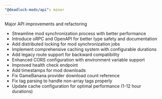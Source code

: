 ```yaml
---
"@deadlock-mods/api": minor
---
```


Major API improvements and refactoring

- Streamline mod synchronization process with better performance
- Introduce oRPC and OpenAPI for better type safety and documentation
- Add distributed locking for mod synchronization jobs
- Implement comprehensive caching system with configurable durations
- Add legacy route support for backward compatibility
- Enhanced CORS configuration with environment variable support
- Improved health check endpoint
- Add timestamps for mod downloads
- Fix GameBanana provider download count reference
- Fix tag parsing to handle non-array tags properly
- Update cache configuration for optimal performance (1-12 hour durations)
